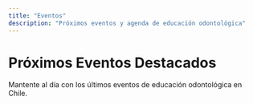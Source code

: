 ```yaml
---
title: "Eventos"
description: "Próximos eventos y agenda de educación odontológica"
---
```


# Próximos Eventos Destacados

Mantente al día con los últimos eventos de educación odontológica en Chile.

